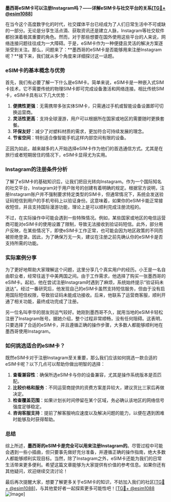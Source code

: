 **墨西哥eSIM卡可以注册Instagram吗？——详解eSIM卡与社交平台的关系[[TG💪+ @esim1088](https://t.me/s/esim1088)]**

在当今这个高度数字化的时代，社交媒体平台已经成为了人们日常生活中不可或缺的一部分。无论是分享生活点滴、获取资讯还是建立人脉，Instagram等社交软件都扮演着极其重要的角色。然而，对于那些想要在国外使用这些平台的人来说，网络连接问题往往成为一大障碍。于是，eSIM卡作为一种便捷且灵活的解决方案逐渐受到关注。那么，问题来了：**墨西哥的eSIM卡是否能够用来注册Instagram呢？**接下来，我们就从多个角度来详细探讨这一话题。

### eSIM卡的基本概念与优势

首先，我们有必要了解一下什么是eSIM卡。简单来说，eSIM卡是一种嵌入式SIM卡技术，它不需要传统的物理SIM卡即可完成设备激活和网络连接。相比传统SIM卡，eSIM卡具有以下几大优势：

1. **便携性更强**：无需携带多张实体SIM卡，只需通过手机或智能设备设置即可切换运营商。
2. **灵活性更高**：支持全球漫游，用户可以根据所在国家或地区的需要随时更换套餐。
3. **环保友好**：减少了对塑料材质的需求，更加符合可持续发展的理念。
4. **节省空间**：特别适合像智能手机这样内部空间有限的设备。

正因为如此，越来越多的人开始选择eSIM卡作为他们的首选通信方式。尤其是在旅行或者短期居住的情况下，eSIM卡显得尤为实用。

### Instagram的注册条件分析

了解了eSIM卡的基础知识后，让我们把目光转向Instagram。作为一个国际知名的社交平台，Instagram对于用户账号的创建有着明确的规定。根据官方说明，注册Instagram账户并不强制要求特定类型的SIM卡，但通常情况下，系统会发送验证码短信到用户的手机号码上以验证身份。这意味着，如果你的eSIM卡能正常接收短信，并且支持国际漫游功能，理论上是可以顺利完成注册流程的。

不过，在实际操作中可能会遇到一些特殊情况。例如，某些国家或地区的电信运营商可能对eSIM卡的使用设置了限制，导致无法接收到验证码短信。此外，部分用户反映，在某些情况下，即使eSIM卡工作正常，也可能会因为地区政策的不同而被拒绝登录。因此，为了确保万无一失，建议在注册之前先确认你的eSIM卡是否支持所需的功能。

### 实际案例分享

为了更好地帮助大家理解这个问题，这里分享几个真实用户的经历。小王是一名自由职业者，经常往返于中美两国之间。由于工作需求，他选择了购买一张墨西哥的eSIM卡。起初，他在尝试注册Instagram时遇到了麻烦，系统始终提示“验证码未送达”。经过一番研究后，他发现自己的eSIM卡虽然支持短信服务，但由于没有启用国际短信权限，导致验证码未能成功接收。后来，他联系了运营商客服，顺利开通了相关功能，最终成功完成了注册。

另一位名叫李华的朋友则运气较好。她刚到墨西哥不久，就用当地的eSIM卡轻松注册了Instagram账号。据她介绍，整个过程非常顺畅，没有任何阻碍。这表明，只要选择了合适的eSIM卡，并且遵循正确的操作步骤，大多数人都能够顺利地在墨西哥使用Instagram。

### 如何挑选适合的eSIM卡？

既然eSIM卡对于注册Instagram至关重要，那么我们应该如何挑选一款合适的eSIM卡呢？以下几点可以帮助你做出明智的选择：

1. **查看兼容性**：确保所选eSIM卡与你的设备兼容，尤其是操作系统版本是否匹配。
2. **比较价格和服务**：不同运营商提供的资费方案差异较大，建议货比三家后再做决定。
3. **检查覆盖范围**：如果计划长时间停留在某个区域，务必确认该地区的网络信号强度足够稳定。
4. **咨询客服支持**：提前了解客服响应速度以及解决问题的能力，以便在遇到困难时能够及时获得帮助。

### 总结

综上所述，**墨西哥的eSIM卡是完全可以用来注册Instagram的**。尽管过程中可能会遇到一些小插曲，但只要事先做好充分准备，并遵循正确的操作指南，绝大多数人都能够顺利实现目标。当然，除了Instagram之外，eSIM卡还能为我们的日常生活带来更多便利。希望这篇文章能够为大家提供有价值的参考信息。如果你还有其他疑问，欢迎继续交流讨论！

最后再次提醒大家，想要了解更多关于eSIM卡的知识，不妨加入我们的社区[[TG💪+ @esim1088](https://t.me/s/esim1088)]，与其他爱好者一起探索更多可能性吧！[[TG💪+ @esim1088](https://t.me/s/esim1088) ![Image](https://i.postimg.cc/4NQfJmqS/Snipaste-2025-05-13-00-14-12.png)]